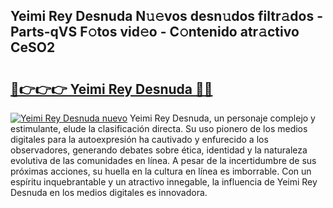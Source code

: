 ## Yeimi Rey Desnuda N𝚞𝚎vos desn𝚞dos filtr𝚊dos - Parts-qVS F𝚘tos vid𝚎o - C𝚘ntenido atr𝚊ctivo CeSO2

# <h2><a href="http://mb4w0ia.tromn.icu/?c=Yeimi+Rey+Desnuda">🔗👉👉👉 Yeimi Rey Desnuda 🔗🔗</a></h2>

[![Yeimi Rey Desnuda nuevo](https://i.imgur.com/pEAQMta.gif)](http://mb4w0ia.tromn.icu/?c=Yeimi+Rey+Desnuda)
Yeimi Rey Desnuda, un personaje complejo y estimulante, elude la clasificación directa. Su uso pionero de los medios digitales para la autoexpresión ha cautivado y enfurecido a los observadores, generando debates sobre ética, identidad y la naturaleza evolutiva de las comunidades en línea. A pesar de la incertidumbre de sus próximas acciones, su huella en la cultura en línea es imborrable. Con un espíritu inquebrantable y un atractivo innegable, la influencia de Yeimi Rey Desnuda en los medios digitales es innovadora.
